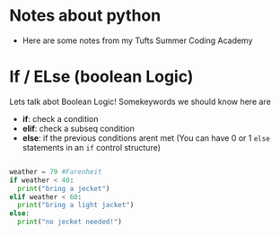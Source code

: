 # Notes about python

+ Here are some notes from my Tufts Summer Coding Academy

# If / ELse (boolean Logic)

Lets talk abot Boolean Logic! Somekeywords we should know here are
+ **if**: check a condition
+ **elif**: check a subseq condition
+ **else**: if the previous conditions arent met (You can have 0 or 1 `else` statements in an `if` control structure)


````python

weather = 79 #Farenheit
if weather < 40:
  print("bring a jecket")
elif weather < 60:
  print("bring a light jacket")
else:
  print("no jecket needed!")


